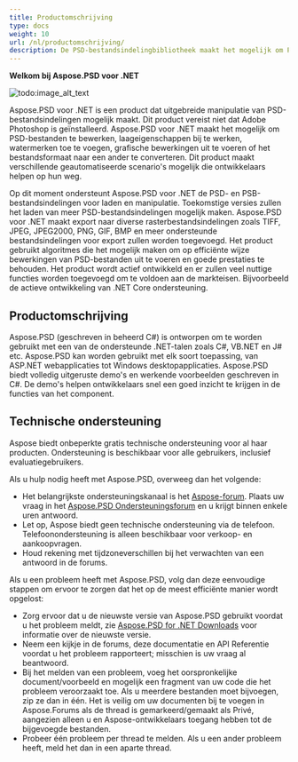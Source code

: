 ```yaml
---
title: Productomschrijving
type: docs
weight: 10
url: /nl/productomschrijving/
description: De PSD-bestandsindelingbibliotheek maakt het mogelijk om PSD-bestanden te bewerken, laageigenschappen bij te werken, watermerken toe te voegen, grafische bewerkingen uit te voeren of het bestandsformaat naar een ander te converteren. Het is ontworpen om te worden gebruikt met een van de ondersteunde .NET-talen zoals C#, VB.NET en J# etc.
---
```


**Welkom bij Aspose.PSD voor .NET**

![todo:image_alt_text](product-description_1)

Aspose.PSD voor .NET is een product dat uitgebreide manipulatie van PSD-bestandsindelingen mogelijk maakt. Dit product vereist niet dat Adobe Photoshop is geïnstalleerd. Aspose.PSD voor .NET maakt het mogelijk om PSD-bestanden te bewerken, laageigenschappen bij te werken, watermerken toe te voegen, grafische bewerkingen uit te voeren of het bestandsformaat naar een ander te converteren. Dit product maakt verschillende geautomatiseerde scenario's mogelijk die ontwikkelaars helpen op hun weg.

Op dit moment ondersteunt Aspose.PSD voor .NET de PSD- en PSB-bestandsindelingen voor laden en manipulatie. Toekomstige versies zullen het laden van meer PSD-bestandsindelingen mogelijk maken. Aspose.PSD voor .NET maakt export naar diverse rasterbestandsindelingen zoals TIFF, JPEG, JPEG2000, PNG, GIF, BMP en meer ondersteunde bestandsindelingen voor export zullen worden toegevoegd. Het product gebruikt algoritmes die het mogelijk maken om op efficiënte wijze bewerkingen van PSD-bestanden uit te voeren en goede prestaties te behouden. Het product wordt actief ontwikkeld en er zullen veel nuttige functies worden toegevoegd om te voldoen aan de markteisen. Bijvoorbeeld de actieve ontwikkeling van .NET Core ondersteuning.

## **Productomschrijving**
Aspose.PSD (geschreven in beheerd C#) is ontworpen om te worden gebruikt met een van de ondersteunde .NET-talen zoals C#, VB.NET en J# etc. Aspose.PSD kan worden gebruikt met elk soort toepassing, van ASP.NET webapplicaties tot Windows desktopapplicaties. Aspose.PSD biedt volledig uitgeruste demo's en werkende voorbeelden geschreven in C#. De demo's helpen ontwikkelaars snel een goed inzicht te krijgen in de functies van het component.

## **Technische ondersteuning**
Aspose biedt onbeperkte gratis technische ondersteuning voor al haar producten. Ondersteuning is beschikbaar voor alle gebruikers, inclusief evaluatiegebruikers.

Als u hulp nodig heeft met Aspose.PSD, overweeg dan het volgende:

- Het belangrijkste ondersteuningskanaal is het [Aspose-forum](https://forum.aspose.com/). Plaats uw vraag in het [Aspose.PSD Ondersteuningsforum](https://forum.aspose.com/c/psd) en u krijgt binnen enkele uren antwoord.
- Let op, Aspose biedt geen technische ondersteuning via de telefoon. Telefoonondersteuning is alleen beschikbaar voor verkoop- en aankoopvragen.
- Houd rekening met tijdzoneverschillen bij het verwachten van een antwoord in de forums.

Als u een probleem heeft met Aspose.PSD, volg dan deze eenvoudige stappen om ervoor te zorgen dat het op de meest efficiënte manier wordt opgelost:

- Zorg ervoor dat u de nieuwste versie van Aspose.PSD gebruikt voordat u het probleem meldt, zie [Aspose.PSD for .NET Downloads](https://www.nuget.org/packages/Aspose.PSD/) voor informatie over de nieuwste versie.
- Neem een kijkje in de forums, deze documentatie en API Referentie voordat u het probleem rapporteert; misschien is uw vraag al beantwoord.
- Bij het melden van een probleem, voeg het oorspronkelijke document/voorbeeld en mogelijk een fragment van uw code die het probleem veroorzaakt toe. Als u meerdere bestanden moet bijvoegen, zip ze dan in één. Het is veilig om uw documenten bij te voegen in Aspose.Forums als de thread is gemarkeerd/gemaakt als Privé, aangezien alleen u en Aspose-ontwikkelaars toegang hebben tot de bijgevoegde bestanden.
- Probeer één probleem per thread te melden. Als u een ander probleem heeft, meld het dan in een aparte thread.
